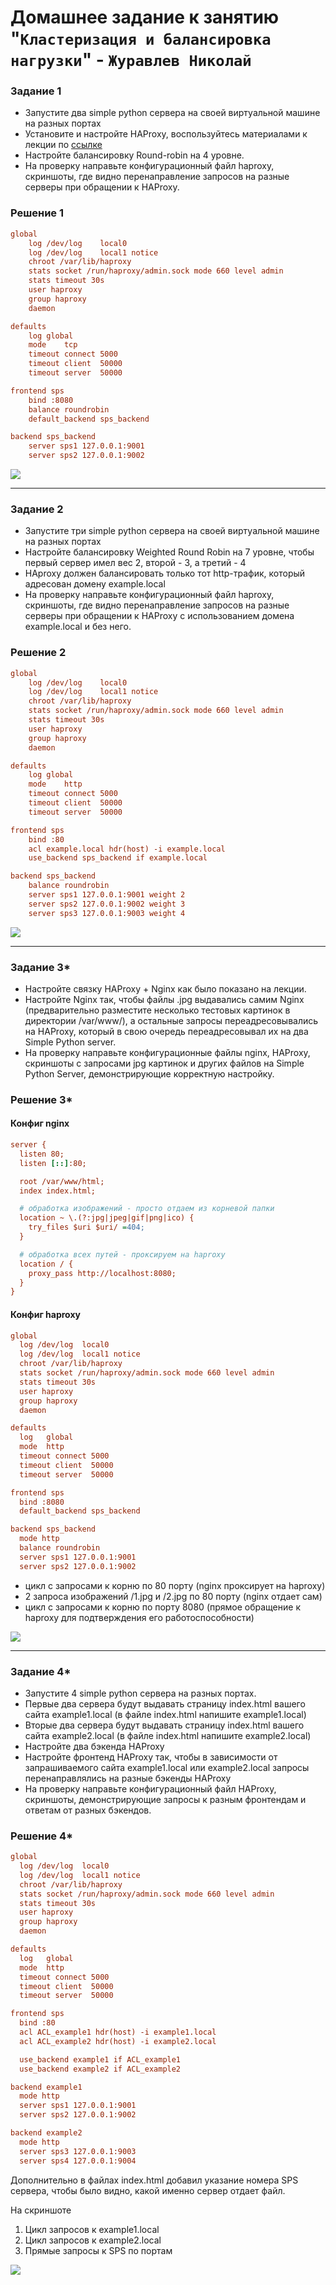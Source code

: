 # Домашнее задание к занятию "`Кластеризация и балансировка нагрузки`" - `Журавлев Николай`

### Задание 1
- Запустите два simple python сервера на своей виртуальной машине на разных портах
- Установите и настройте HAProxy, воспользуйтесь материалами к лекции по [ссылке](2/)
- Настройте балансировку Round-robin на 4 уровне.
- На проверку направьте конфигурационный файл haproxy, скриншоты, где видно перенаправление запросов на разные серверы при обращении к HAProxy.

### Решение 1
```ini 
global
    log /dev/log	local0
    log /dev/log	local1 notice
    chroot /var/lib/haproxy
    stats socket /run/haproxy/admin.sock mode 660 level admin
    stats timeout 30s
    user haproxy
    group haproxy
    daemon

defaults
    log	global
    mode	tcp
    timeout connect 5000
    timeout client  50000
    timeout server  50000

frontend sps
    bind :8080
    balance roundrobin
    default_backend sps_backend

backend sps_backend
    server sps1 127.0.0.1:9001
    server sps2 127.0.0.1:9002
```
![](./img/01-01.png)


---

### Задание 2
- Запустите три simple python сервера на своей виртуальной машине на разных портах
- Настройте балансировку Weighted Round Robin на 7 уровне, чтобы первый сервер имел вес 2, второй - 3, а третий - 4
- HAproxy должен балансировать только тот http-трафик, который адресован домену example.local
- На проверку направьте конфигурационный файл haproxy, скриншоты, где видно перенаправление запросов на разные серверы при обращении к HAProxy c использованием домена example.local и без него.

### Решение 2

```ini
global
    log /dev/log	local0
    log /dev/log	local1 notice
    chroot /var/lib/haproxy
    stats socket /run/haproxy/admin.sock mode 660 level admin
    stats timeout 30s
    user haproxy
    group haproxy
    daemon

defaults
    log	global
    mode	http
    timeout connect 5000
    timeout client  50000
    timeout server  50000

frontend sps
    bind :80
    acl example.local hdr(host) -i example.local
    use_backend sps_backend if example.local

backend sps_backend
    balance roundrobin
    server sps1 127.0.0.1:9001 weight 2
    server sps2 127.0.0.1:9002 weight 3
    server sps3 127.0.0.1:9003 weight 4
```
![](./img/02-01.png)

---

### Задание 3*
- Настройте связку HAProxy + Nginx как было показано на лекции.
- Настройте Nginx так, чтобы файлы .jpg выдавались самим Nginx (предварительно разместите несколько тестовых картинок в директории /var/www/), а остальные запросы переадресовывались на HAProxy, который в свою очередь переадресовывал их на два Simple Python server.
- На проверку направьте конфигурационные файлы nginx, HAProxy, скриншоты с запросами jpg картинок и других файлов на Simple Python Server, демонстрирующие корректную настройку.

### Решение 3*

#### Конфиг nginx
```ini
server {
  listen 80;
  listen [::]:80;

  root /var/www/html;
  index index.html;

  # обработка изображений - просто отдаем из корневой папки
  location ~ \.(?:jpg|jpeg|gif|png|ico) {
    try_files $uri $uri/ =404;
  }

  # обработка всех путей - проксируем на haproxy
  location / {
    proxy_pass http://localhost:8080;
  }
}
```

#### Конфиг haproxy
```ini
global
  log /dev/log	local0
  log /dev/log	local1 notice
  chroot /var/lib/haproxy
  stats socket /run/haproxy/admin.sock mode 660 level admin
  stats timeout 30s
  user haproxy
  group haproxy
  daemon

defaults
  log	global
  mode	http
  timeout connect 5000
  timeout client  50000
  timeout server  50000

frontend sps
  bind :8080
  default_backend sps_backend

backend sps_backend
  mode http
  balance roundrobin
  server sps1 127.0.0.1:9001
  server sps2 127.0.0.1:9002
```


* цикл с запросами к корню по 80 порту (nginx проксирует на haproxy)
* 2 запроса изображений /1.jpg и /2.jpg по 80 порту (nginx отдает сам)
* цикл с запросами к корню по порту 8080 (прямое обращение к haproxy для подтверждения его работоспособности)
  
![](./img/03-01.png)

---

### Задание 4*
- Запустите 4 simple python сервера на разных портах.
- Первые два сервера будут выдавать страницу index.html вашего сайта example1.local (в файле index.html напишите example1.local)
- Вторые два сервера будут выдавать страницу index.html вашего сайта example2.local (в файле index.html напишите example2.local)
- Настройте два бэкенда HAProxy
- Настройте фронтенд HAProxy так, чтобы в зависимости от запрашиваемого сайта example1.local или example2.local запросы перенаправлялись на разные бэкенды HAProxy
- На проверку направьте конфигурационный файл HAProxy, скриншоты, демонстрирующие запросы к разным фронтендам и ответам от разных бэкендов.

### Решение 4*

```ini
global
  log /dev/log	local0
  log /dev/log	local1 notice
  chroot /var/lib/haproxy
  stats socket /run/haproxy/admin.sock mode 660 level admin
  stats timeout 30s
  user haproxy
  group haproxy
  daemon

defaults
  log	global
  mode	http
  timeout connect 5000
  timeout client  50000
  timeout server  50000

frontend sps
  bind :80
  acl ACL_example1 hdr(host) -i example1.local
  acl ACL_example2 hdr(host) -i example2.local

  use_backend example1 if ACL_example1
  use_backend example2 if ACL_example2

backend example1
  mode http
  server sps1 127.0.0.1:9001
  server sps2 127.0.0.1:9002

backend example2
  mode http
  server sps3 127.0.0.1:9003
  server sps4 127.0.0.1:9004
```

Дополнительно в файлах index.html добавил указание номера SPS сервера, чтобы было видно, какой именно сервер отдает файл.

На скриншоте
  1. Цикл запросов к example1.local
  1. Цикл запросов к example2.local
  1. Прямые запросы к SPS по портам 

![](./img/04-01.png)